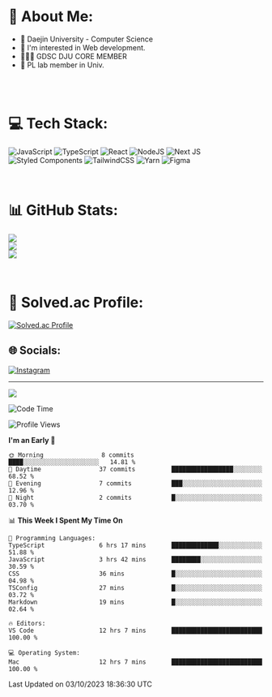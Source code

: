 # 💫 About Me:

<ul>
 <li> 🏫 Daejin University - Computer Science </li>
 <li> 👀 I'm interested in Web development.</li>
 <li> 🧑🏻‍💻 GDSC DJU CORE MEMBER </li>
 <li> 🧪 PL lab member in Univ. </li>
</ul>


<br><br>

# 💻 Tech Stack:
![JavaScript](https://img.shields.io/badge/javascript-%23323330.svg?style=for-the-badge&logo=javascript&logoColor=%23F7DF1E) ![TypeScript](https://img.shields.io/badge/typescript-%23007ACC.svg?style=for-the-badge&logo=typescript&logoColor=white)  ![React](https://img.shields.io/badge/react-%2320232a.svg?style=for-the-badge&logo=react&logoColor=%2361DAFB) ![NodeJS](https://img.shields.io/badge/node.js-6DA55F?style=for-the-badge&logo=node.js&logoColor=white) ![Next JS](https://img.shields.io/badge/Next-black?style=for-the-badge&logo=next.js&logoColor=white) <br> ![Styled Components](https://img.shields.io/badge/styled--components-DB7093?style=for-the-badge&logo=styled-components&logoColor=white) ![TailwindCSS](https://img.shields.io/badge/tailwindcss-%2338B2AC.svg?style=for-the-badge&logo=tailwind-css&logoColor=white)  ![Yarn](https://img.shields.io/badge/yarn-%232C8EBB.svg?style=for-the-badge&logo=yarn&logoColor=white) ![Figma](https://img.shields.io/badge/figma-%23F24E1E.svg?style=for-the-badge&logo=figma&logoColor=white) 

<br>

# 📊 GitHub Stats:
![](https://github-readme-stats.vercel.app/api?username=jieunsse&theme=dark&hide_border=false&include_all_commits=false&count_private=false)<br/>
![](https://github-readme-streak-stats.herokuapp.com/?user=jieunsse&theme=dark&hide_border=false)<br/>
![](https://github-readme-stats.vercel.app/api/top-langs/?username=jieunsse&theme=dark&hide_border=false&include_all_commits=false&count_private=false&layout=compact)

<br>

# 💯 Solved.ac Profile: 
[![Solved.ac Profile](http://mazassumnida.wtf/api/v2/generate_badge?boj=jieunsse)](https://solved.ac/jieunsse/)
<br>


## 🌐 Socials:
[![Instagram](https://img.shields.io/badge/Instagram-%23E4405F.svg?logo=Instagram&logoColor=white)](https://instagram.com/jieunsse) 

---

[![](https://visitcount.itsvg.in/api?id=Jayden&label=Profile%20Views&color=3&icon=7&pretty=true)](https://visitcount.itsvg.in)


<!-- Proudly created with GPRM ( https://gprm.itsvg.in ) -->


<!--START_SECTION:waka-->
![Code Time](http://img.shields.io/badge/Code%20Time-209%20hrs%2044%20mins-blue)

![Profile Views](http://img.shields.io/badge/Profile%20Views-315-blue)

**I'm an Early 🐤** 

```text
🌞 Morning                8 commits           ████░░░░░░░░░░░░░░░░░░░░░   14.81 % 
🌆 Daytime                37 commits          █████████████████░░░░░░░░   68.52 % 
🌃 Evening                7 commits           ███░░░░░░░░░░░░░░░░░░░░░░   12.96 % 
🌙 Night                  2 commits           █░░░░░░░░░░░░░░░░░░░░░░░░   03.70 % 
```


📊 **This Week I Spent My Time On** 

```text
💬 Programming Languages: 
TypeScript               6 hrs 17 mins       █████████████░░░░░░░░░░░░   51.88 % 
JavaScript               3 hrs 42 mins       ████████░░░░░░░░░░░░░░░░░   30.59 % 
CSS                      36 mins             █░░░░░░░░░░░░░░░░░░░░░░░░   04.98 % 
TSConfig                 27 mins             █░░░░░░░░░░░░░░░░░░░░░░░░   03.72 % 
Markdown                 19 mins             █░░░░░░░░░░░░░░░░░░░░░░░░   02.64 % 

🔥 Editors: 
VS Code                  12 hrs 7 mins       █████████████████████████   100.00 % 

💻 Operating System: 
Mac                      12 hrs 7 mins       █████████████████████████   100.00 % 
```


 Last Updated on 03/10/2023 18:36:30 UTC
<!--END_SECTION:waka-->
